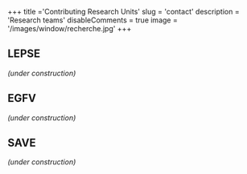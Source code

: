 +++
title ='Contributing Research Units'
slug = 'contact'
description = 'Research teams'
disableComments = true
image = '/images/window/recherche.jpg'
+++

## LEPSE


*(under construction)*


## EGFV


*(under construction)*



## SAVE


*(under construction)*


